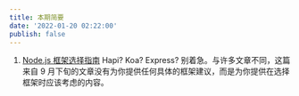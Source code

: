 ```yaml
---
title: 本期简要
date: '2022-01-20 02:22:00'
publish: false
---
```


1. [Node.js 框架选择指南](./Nodejs_Framework_Selection_Guide.md) Hapi? Koa? Express? 别着急。与许多文章不同，这篇来自 9 月下旬的文章没有为你提供任何具体的框架建议，而是为你提供在选择框架时应该考虑的内容。

